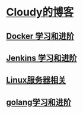 #  [Cloudy的博客](https://hexiaoyun128.github.io/cloudy-blog/)  #

## [Docker 学习和进阶](docker/index.md) 

## [Jenkins 学习和进阶](jenkins/index.md) 


## [Linux服务器相关](linux/index.md)


## [golang学习和进阶](golang/index.md)